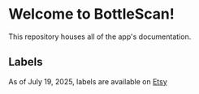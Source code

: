 # Welcome to BottleScan!
This repository houses all of the app's documentation.

## Labels
As of July 19, 2025, labels are available on [Etsy](https://www.etsy.com/listing/4307425018/baby-bottle-qr-code-labels)
